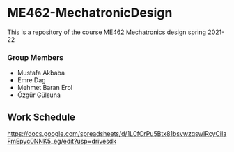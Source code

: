 # ME462-MechatronicDesign
This is a repository of the course ME462 Mechatronics design spring 2021-22

### Group Members
- Mustafa Akbaba
- Emre Dag
- Mehmet Baran Erol
- Özgür Gülsuna

## Work Schedule
https://docs.google.com/spreadsheets/d/1L0fCrPu5Btx81bsvwzqswIRcyCiIaFmEpyc0NNK5_eg/edit?usp=drivesdk
